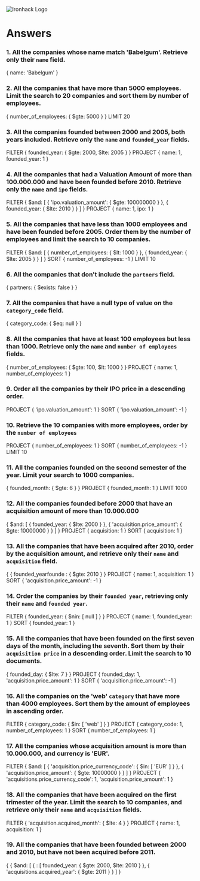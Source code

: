 ![Ironhack Logo](https://i.imgur.com/1QgrNNw.png)

# Answers

### 1. All the companies whose name match 'Babelgum'. Retrieve only their `name` field.

{
 name: 'Babelgum'
}

### 2. All the companies that have more than 5000 employees. Limit the search to 20 companies and sort them by **number of employees**.

{
 number_of_employees: {
  $gte: 5000
 }
}
LIMIT
20

### 3. All the companies founded between 2000 and 2005, both years included. Retrieve only the `name` and `founded_year` fields.

FILTER
{
 founded_year: {
  $gte: 2000,
  $lte: 2005
 }
}
PROJECT
{
 name: 1,
 founded_year: 1
}


### 4. All the companies that had a Valuation Amount of more than 100.000.000 and have been founded before 2010. Retrieve only the `name` and `ipo` fields.

FILTER
{
 $and: [
  {
   'ipo.valuation_amount': {
    $gte: 100000000
   }
  },
  {
   founded_year: {
    $lte: 2010
   }
  }
 ]
}
PROJECT
{
 name: 1,
 ipo: 1
}

### 5. All the companies that have less than 1000 employees and have been founded before 2005. Order them by the number of employees and limit the search to 10 companies.

FILTER
{
 $and: [
  {
   number_of_employees: {
    $lt: 1000
   }
  },
  {
   founded_year: {
    $lte: 2005
   }
  }
 ]
}
SORT
{
 number_of_employees: -1
}
LIMIT
10

### 6. All the companies that don't include the `partners` field.

{
 partners: {
  $exists: false
 }
}

### 7. All the companies that have a null type of value on the `category_code` field.

{
 category_code: {
  $eq: null
 }
}

### 8. All the companies that have at least 100 employees but less than 1000. Retrieve only the `name` and `number of employees` fields.

{
 number_of_employees: {
  $gte: 100,
  $lt: 1000
 }
}
PROJECT
{
 name: 1,
 number_of_employees: 1
}

### 9. Order all the companies by their IPO price in a descending order.

PROJECT
{
 'ipo.valuation_amount': 1
}
SORT
{
 'ipo.valuation_amount': -1
}

### 10. Retrieve the 10 companies with more employees, order by the `number of employees`

PROJECT
{
 number_of_employees: 1
}
SORT
{
 number_of_employees: -1
}
LIMIT
10

### 11. All the companies founded on the second semester of the year. Limit your search to 1000 companies.

{
 founded_month: {
  $gte: 6
 }
}
PROJECT
{
 founded_month: 1
}
LIMIT
1000

### 12. All the companies founded before 2000 that have an acquisition amount of more than 10.000.000

{
 $and: [
  {
   founded_year: {
    $lte: 2000
   }
  },
  {
   'acquisition.price_amount': {
    $gte: 10000000
   }
  }
 ]
}
PROJECT
{
 acquisition: 1
}
SORT
{
 acquisition: 1
}

### 13. All the companies that have been acquired after 2010, order by the acquisition amount, and retrieve only their `name` and `acquisition` field.


{
 {  founded_yearfounde : {
  $gte: 2010
 }
}
PROJECT
{
 name: 1,
 acquisition: 1
}
SORT
{
 'acquisition.price_amount': -1
}

### 14. Order the companies by their `founded year`, retrieving only their `name` and `founded year`.

FILTER
{
 founded_year: {
  $nin: [
   null
  ]
 }
}
PROJECT
{
 name: 1,
 founded_year: 1
}
SORT
{
 founded_year: 1
}

### 15. All the companies that have been founded on the first seven days of the month, including the seventh. Sort them by their `acquisition price` in a descending order. Limit the search to 10 documents.

{
 founded_day: {
  $lte: 7
 }
}
PROJECT
{
 founded_day: 1,
 'acquisition.price_amount': 1
}
SORT
{
 'acquisition.price_amount': -1
}

### 16. All the companies on the 'web' `category` that have more than 4000 employees. Sort them by the amount of employees in ascending order.

FILTER
{
 category_code: {
  $in: [
   'web'
  ]
 }
}
PROJECT
{
 category_code: 1,
 number_of_employees: 1
}
SORT
{
 number_of_employees: 1
}

### 17. All the companies whose acquisition amount is more than 10.000.000, and currency is 'EUR'.

FILTER
{
 $and: [
  {
   'acquisition.price_currency_code': {
    $in: [
     'EUR'
    ]
   }
  },
  {
   'acquisition.price_amount': {
    $gte: 10000000
   }
  }
 ]
}
PROJECT
{
 'acquisitions.price_currency_code': 1,
 'acquisition.price_amount': 1
}

### 18. All the companies that have been acquired on the first trimester of the year. Limit the search to 10 companies, and retrieve only their `name` and `acquisition` fields.

FILTER
{
 'acquisition.acquired_month': {
  $lte: 4
 }
}
PROJECT
{
 name: 1,
 acquisition: 1
}

### 19. All the companies that have been founded between 2000 and 2010, but have not been acquired before 2011.


{
 {  $and: [
  {
   : [    founded_year: {
    $gte: 2000,
    $lte: 2010
   }
  },
  {
   'acquisitions.acquired_year': {
    $gte: 2011
   }
  }
 ]
}
